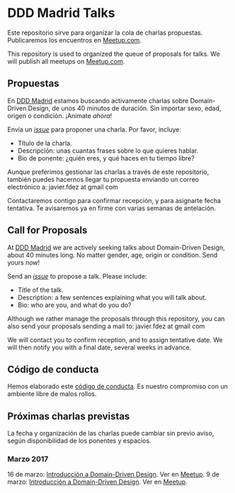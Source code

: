 # DDD Madrid Talks

Este repositorio sirve para organizar la cola de charlas propuestas.
Publicaremos los encuentros en [Meetup.com](http://www.meetup.com/es/dddmadrid/).

This repository is used to organized the queue of proposals for talks.
We will publish all meetups on [Meetup.com](http://www.meetup.com/es/dddmadrid/).


## Propuestas

En [DDD Madrid](http://www.meetup.com/dddmadrid/)
estamos buscando activamente charlas sobre Domain-Driven Design,
de unos 40 minutos de duración.
Sin importar sexo, edad, origen o condición.
¡Anímate *ahora*!

Envía un [_issue_](https://github.com/dddmadrid/talks/issues/new) para proponer una charla. Por favor, incluye:

* Título de la charla.
* Descripción: unas cuantas frases sobre lo que quieres hablar.
* Bio de ponente: ¿quién eres, y qué haces en tu tiempo libre?

Aunque preferimos gestionar las charlas a través de este repositorio, también puedes hacernos llegar tu propuesta 
enviando un correo electrónico a: javier.fdez at gmail com

Contactaremos contigo para confirmar recepción, y para asignarte fecha tentativa.
Te avisaremos ya en firme con varias semanas de antelación.

## Call for Proposals

At [DDD Madrid](http://www.meetup.com/dddmadrid/)
we are actively seeking talks about Domain-Driven Design,
about 40 minutes long.
No matter gender, age, origin or condition.
Send yours *now*!

Send an [_issue_](https://github.com/dddmadrid/talks/issues/new) to propose a talk. Please include:

* Title of the talk.
* Description: a few sentences explaining what you will talk about.
* Bio: who are you, and what do you do?

Although we rather manage the proposals through this repository, you can also send your proposals
sending a mail to: javier.fdez at gmail com

We will contact you to confirm reception, and to assign tentative date.
We will then notify you with a final date, several weeks in advance.

## Código de conducta

Hemos elaborado este [código de conducta](https://www.meetup.com/es-ES/dddmadrid/pages/22318296/C%C3%B3digo_de_Conducta).
Es nuestro compromiso con un ambiente libre de malos rollos.

## Próximas charlas previstas

La fecha y organización de las charlas puede cambiar sin previo aviso,
según disponibilidad de los ponentes y espacios.

### Marzo 2017

16 de marzo:  [Introducción a Domain-Driven Design](https://github.com/dddmadrid/talks/issues/2). Ver en [Meetup](https://www.meetup.com/es-ES/dddmadrid/events/237561762/).
9 de marzo:   [Introducción a Domain-Driven Design](https://github.com/dddmadrid/talks/issues/1). Ver en [Meetup](https://www.meetup.com/es-ES/dddmadrid/events/237704171/).
